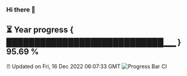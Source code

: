 ### Hi there 👋
⏳ Year progress { ████████████████████████████▁▁ } 95.69 %
---
⏰ Updated on Fri, 16 Dec 2022 06:07:33 GMT
![Progress Bar CI](https://github.com/Moyi321/Moyi321/workflows/Progress%20Bar%20CI/badge.svg)
